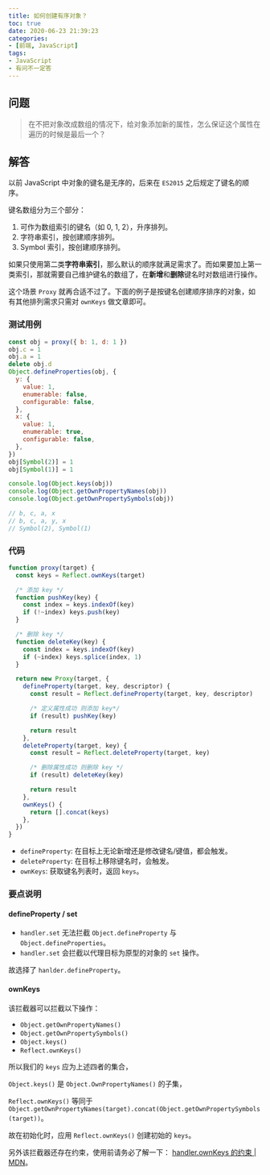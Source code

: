 ```yaml
---
title: 如何创建有序对象？
toc: true
date: 2020-06-23 21:39:23
categories:
- [前端, JavaScript]
tags:
- JavaScript
- 有问不一定答
---
```


## 问题

> 在不把对象改成数组的情况下，给对象添加新的属性，怎么保证这个属性在遍历的时候是最后一个？

<!-- more -->



## 解答

以前 JavaScript 中对象的键名是无序的，后来在 `ES2015` 之后规定了键名的顺序。

键名数组分为三个部分：

1. 可作为数组索引的键名（如 0, 1, 2），升序排列。
2. 字符串索引，按创建顺序排列。
3. Symbol 索引，按创建顺序排列。

如果只使用第二类**字符串索引**，那么默认的顺序就满足需求了。而如果要加上第一类索引，那就需要自己维护键名的数组了，在**新增**和**删除**键名时对数组进行操作。

这个场景 `Proxy` 就再合适不过了。下面的例子是按键名创建顺序排序的对象，如有其他排列需求只需对 `ownKeys` 做文章即可。



### 测试用例

```js
const obj = proxy({ b: 1, d: 1 })
obj.c = 1
obj.a = 1
delete obj.d
Object.defineProperties(obj, {
  y: {
    value: 1,
    enumerable: false,
    configurable: false,
  },
  x: {
    value: 1,
    enumerable: true,
    configurable: false,
  },
})
obj[Symbol(2)] = 1
obj[Symbol(1)] = 1

console.log(Object.keys(obj))
console.log(Object.getOwnPropertyNames(obj))
console.log(Object.getOwnPropertySymbols(obj))

// b, c, a, x
// b, c, a, y, x
// Symbol(2), Symbol(1)
```



### 代码

```js
function proxy(target) {
  const keys = Reflect.ownKeys(target)

  /* 添加 key */
  function pushKey(key) {
    const index = keys.indexOf(key)
    if (!~index) keys.push(key)
  }

  /* 删除 key */
  function deleteKey(key) {
    const index = keys.indexOf(key)
    if (~index) keys.splice(index, 1)
  }

  return new Proxy(target, {
    defineProperty(target, key, descriptor) {
      const result = Reflect.defineProperty(target, key, descriptor)

      /* 定义属性成功 则添加 key*/
      if (result) pushKey(key)

      return result
    },
    deleteProperty(target, key) {
      const result = Reflect.deleteProperty(target, key)

      /* 删除属性成功 则删除 key */
      if (result) deleteKey(key)

      return result
    },
    ownKeys() {
      return [].concat(keys)
    },
  })
}
```

- `defineProperty`: 在目标上无论新增还是修改键名/键值，都会触发。
- `deleteProperty`: 在目标上移除键名时，会触发。
- `ownKeys`: 获取键名列表时，返回 `keys`。



### 要点说明

#### defineProperty / set

- `handler.set` 无法拦截 `Object.defineProperty` 与 `Object.defineProperties`。
- `handler.set` 会拦截以代理目标为原型的对象的 `set` 操作。

故选择了 `hanlder.defineProperty`。

####  ownKeys

该拦截器可以拦截以下操作：

- `Object.getOwnPropertyNames()`
- `Object.getOwnPropertySymbols()`
- `Object.keys()`
- `Reflect.ownKeys()`

所以我们的 `keys` 应为上述四者的集合，

`Object.keys()` 是 `Object.OwnPropertyNames()` 的子集，

`Reflect.ownKeys()` 等同于 `Object.getOwnPropertyNames(target).concat(Object.getOwnPropertySymbols(target))`。

故在初始化时，应用 `Reflect.ownKeys()` 创建初始的 `keys`。



另外该拦截器还存在约束，使用前请务必了解一下： [handler.ownKeys 的约束 | MDN](https://developer.mozilla.org/zh-CN/docs/Web/JavaScript/Reference/Global_Objects/Proxy/Proxy/ownKeys#%E7%BA%A6%E6%9D%9F)。


